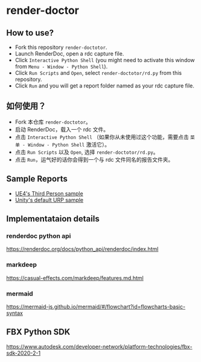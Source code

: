 # render-doctor

## How to use?

- Fork this repository `render-doctotor`.
- Launch RenderDoc, open a rdc capture file.
- Click `Interactive Python Shell` (you might need to activate this window from `Menu - Window - Python Shell`).
- Click `Run Scripts` and `Open`, select `render-doctotor/rd.py` from this repository.
- Click `Run` and you will get a report folder named as your rdc capture file.

## 如何使用？

- Fork 本仓库 `render-doctotor`。
- 启动 RenderDoc，载入一个 rdc 文件。
- 点击 `Interactive Python Shell` （如果你从未使用过这个功能，需要点击 `菜单 - Window - Python Shell` 激活它）。
- 点击 `Run Scripts` 以及 `Open`, 选择 `render-doctotor/rd.py`。
- 点击 `Run`，运气好的话你会得到一个与 rdc 文件同名的报告文件夹。

## Sample Reports

- [UE4's Third Person sample](https://www.vinjn.com/rd-samples/ue4-third-person-2021-04-11/)
- [Unity's default URP sample](https://www.vinjn.com/rd-samples/urp-test-gles/)

## Implementataion details

### renderdoc python api
https://renderdoc.org/docs/python_api/renderdoc/index.html

### markdeep
https://casual-effects.com/markdeep/features.md.html

### mermaid
https://mermaid-js.github.io/mermaid/#/flowchart?id=flowcharts-basic-syntax


## FBX Python SDK
https://www.autodesk.com/developer-network/platform-technologies/fbx-sdk-2020-2-1